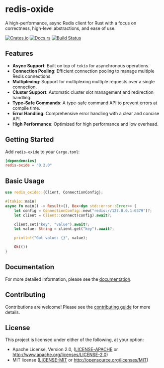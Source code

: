 # redis-oxide

A high-performance, async Redis client for Rust with a focus on correctness, high-level abstractions, and ease of use.

[![Crates.io](https://img.shields.io/crates/v/redis-oxide.svg)](https://crates.io/crates/redis-oxide)
[![Docs.rs](https://docs.rs/redis-oxide/badge.svg)](https://docs.rs/redis-oxide)
[![Build Status](https://github.com/nghiaphamln/redis-oxide/workflows/ci/badge.svg)](https://github.com/nghiaphamln/redis-oxide/actions)

## Features

- **Async Support**: Built on top of `tokio` for asynchronous operations.
- **Connection Pooling**: Efficient connection pooling to manage multiple Redis connections.
- **Multiplexing**: Support for multiplexing multiple requests over a single connection.
- **Cluster Support**: Automatic cluster slot management and redirection handling.
- **Type-Safe Commands**: A type-safe command API to prevent errors at compile time.
- **Error Handling**: Comprehensive error handling with a clear and concise API.
- **High Performance**: Optimized for high performance and low overhead.

## Getting Started

Add `redis-oxide` to your `Cargo.toml`:

```toml
[dependencies]
redis-oxide = "0.2.0"
```

## Basic Usage

```rust
use redis_oxide::{Client, ConnectionConfig};

#[tokio::main]
async fn main() -> Result<(), Box<dyn std::error::Error>> {
    let config = ConnectionConfig::new("redis://127.0.0.1:6379")?;
    let client = Client::connect(config).await?;

    client.set("key", "value").await?;
    let value: String = client.get("key").await?;

    println!("Got value: {}", value);

    Ok(())
}
```

## Documentation

For more detailed information, please see the [documentation](https://docs.rs/redis-oxide).

## Contributing

Contributions are welcome! Please see the [contributing guide](CONTRIBUTING.md) for more details.

## License

This project is licensed under either of the following, at your option:

- Apache License, Version 2.0, ([LICENSE-APACHE](https://github.com/nghiaphamln/redis-oxide/blob/main/LICENSE-APACHE) or http://www.apache.org/licenses/LICENSE-2.0)
- MIT license ([LICENSE-MIT](https://github.com/nghiaphamln/redis-oxide/blob/main/LICENSE-MIT) or http://opensource.org/licenses/MIT)
